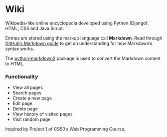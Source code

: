 # Wiki

Wikipedia-like online encyclopedia developed using Python (Django), HTML, CSS and Java Script.



Entries are stored using the markup language call **Markdown**. Read through [GitHub’s Markdown guide](https://docs.github.com/en/get-started/writing-on-github/getting-started-with-writing-and-formatting-on-github/basic-writing-and-formatting-syntax) to get an understanding for how Markdown’s syntax works.

The [python-markdown2](https://github.com/trentm/python-markdown2) package is used to convert the Markdown content to HTML.

### Functionality
- View all pages
- Search pages
- Create a new page
- Edit page
- Delete page
- View history of visited pages
- Visit random page



Inspired by Project 1 of CS50’s Web Programming Course.
